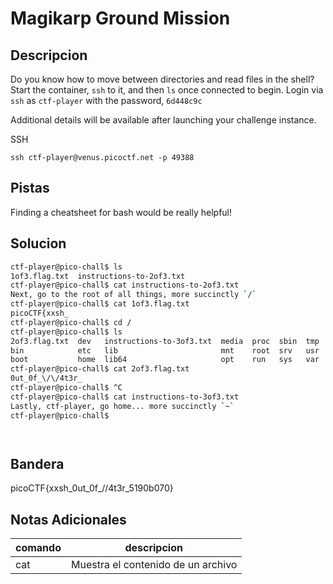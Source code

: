 # Magikarp Ground Mission

## Descripcion
Do you know how to move between directories and read files in the shell? Start the container, `ssh` to it, and then `ls` once connected to begin. Login via `ssh` as `ctf-player` with the password, `6d448c9c`

Additional details will be available after launching your challenge instance.

SSH

`ssh ctf-player@venus.picoctf.net -p 49388`

## Pistas
Finding a cheatsheet for bash would be really helpful!

## Solucion 
```bash
ctf-player@pico-chall$ ls
1of3.flag.txt  instructions-to-2of3.txt
ctf-player@pico-chall$ cat instructions-to-2of3.txt 
Next, go to the root of all things, more succinctly `/`
ctf-player@pico-chall$ cat 1of3.flag.txt 
picoCTF{xxsh_
ctf-player@pico-chall$ cd /
ctf-player@pico-chall$ ls
2of3.flag.txt  dev   instructions-to-3of3.txt  media  proc  sbin  tmp
bin            etc   lib                       mnt    root  srv   usr
boot           home  lib64                     opt    run   sys   var
ctf-player@pico-chall$ cat 2of3.flag.txt 
0ut_0f_\/\/4t3r_
ctf-player@pico-chall$ ^C
ctf-player@pico-chall$ cat instructions-to-3of3.txt 
Lastly, ctf-player, go home... more succinctly `~`
ctf-player@pico-chall$ 




```
## Bandera
picoCTF{xxsh_0ut_0f_\/\/4t3r_5190b070}


## Notas Adicionales 
|comando|descripcion|
|---|---|
|cat|Muestra el contenido de un archivo|
